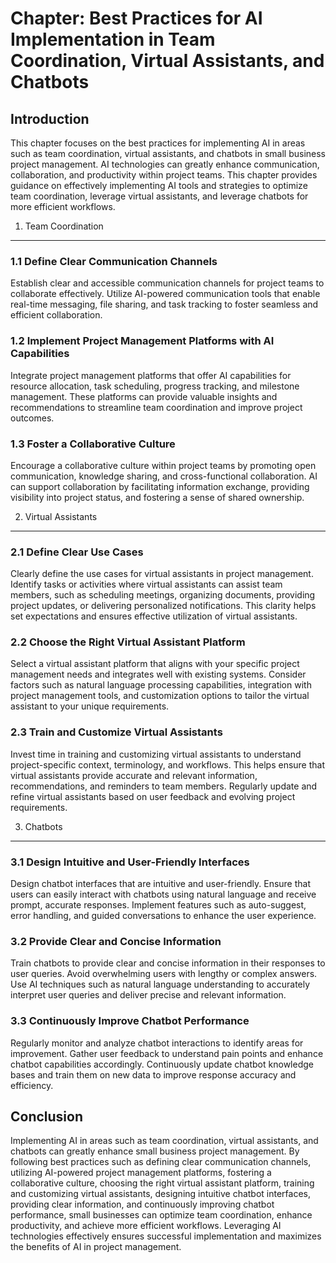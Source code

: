 Chapter: Best Practices for AI Implementation in Team Coordination, Virtual Assistants, and Chatbots
====================================================================================================

Introduction
------------

This chapter focuses on the best practices for implementing AI in areas such as team coordination, virtual assistants, and chatbots in small business project management. AI technologies can greatly enhance communication, collaboration, and productivity within project teams. This chapter provides guidance on effectively implementing AI tools and strategies to optimize team coordination, leverage virtual assistants, and leverage chatbots for more efficient workflows.

1. Team Coordination
--------------------

### 1.1 Define Clear Communication Channels

Establish clear and accessible communication channels for project teams to collaborate effectively. Utilize AI-powered communication tools that enable real-time messaging, file sharing, and task tracking to foster seamless and efficient collaboration.

### 1.2 Implement Project Management Platforms with AI Capabilities

Integrate project management platforms that offer AI capabilities for resource allocation, task scheduling, progress tracking, and milestone management. These platforms can provide valuable insights and recommendations to streamline team coordination and improve project outcomes.

### 1.3 Foster a Collaborative Culture

Encourage a collaborative culture within project teams by promoting open communication, knowledge sharing, and cross-functional collaboration. AI can support collaboration by facilitating information exchange, providing visibility into project status, and fostering a sense of shared ownership.

2. Virtual Assistants
---------------------

### 2.1 Define Clear Use Cases

Clearly define the use cases for virtual assistants in project management. Identify tasks or activities where virtual assistants can assist team members, such as scheduling meetings, organizing documents, providing project updates, or delivering personalized notifications. This clarity helps set expectations and ensures effective utilization of virtual assistants.

### 2.2 Choose the Right Virtual Assistant Platform

Select a virtual assistant platform that aligns with your specific project management needs and integrates well with existing systems. Consider factors such as natural language processing capabilities, integration with project management tools, and customization options to tailor the virtual assistant to your unique requirements.

### 2.3 Train and Customize Virtual Assistants

Invest time in training and customizing virtual assistants to understand project-specific context, terminology, and workflows. This helps ensure that virtual assistants provide accurate and relevant information, recommendations, and reminders to team members. Regularly update and refine virtual assistants based on user feedback and evolving project requirements.

3. Chatbots
-----------

### 3.1 Design Intuitive and User-Friendly Interfaces

Design chatbot interfaces that are intuitive and user-friendly. Ensure that users can easily interact with chatbots using natural language and receive prompt, accurate responses. Implement features such as auto-suggest, error handling, and guided conversations to enhance the user experience.

### 3.2 Provide Clear and Concise Information

Train chatbots to provide clear and concise information in their responses to user queries. Avoid overwhelming users with lengthy or complex answers. Use AI techniques such as natural language understanding to accurately interpret user queries and deliver precise and relevant information.

### 3.3 Continuously Improve Chatbot Performance

Regularly monitor and analyze chatbot interactions to identify areas for improvement. Gather user feedback to understand pain points and enhance chatbot capabilities accordingly. Continuously update chatbot knowledge bases and train them on new data to improve response accuracy and efficiency.

Conclusion
----------

Implementing AI in areas such as team coordination, virtual assistants, and chatbots can greatly enhance small business project management. By following best practices such as defining clear communication channels, utilizing AI-powered project management platforms, fostering a collaborative culture, choosing the right virtual assistant platform, training and customizing virtual assistants, designing intuitive chatbot interfaces, providing clear information, and continuously improving chatbot performance, small businesses can optimize team coordination, enhance productivity, and achieve more efficient workflows. Leveraging AI technologies effectively ensures successful implementation and maximizes the benefits of AI in project management.
